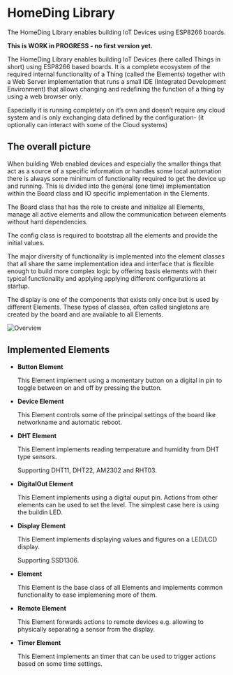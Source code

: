 # HomeDing Library

The HomeDing Library enables building IoT Devices using ESP8266 boards.

**This is WORK in PROGRESS - no first version yet.**

The HomeDing Library enables building IoT Devices (here called Things in short) using ESP8266 based boards. It is a complete ecosystem of the required internal functionality of a Thing (called the Elements) together with a Web Server implementation that runs a small IDE (Integrated Development Environment) that allows changing and redefining the function of a thing by using a web browser only.

Especially it is running completely on it’s own and doesn’t require any cloud system and is only exchanging data defined by the configuration- (it optionally can interact with some of the Cloud systems)

## The overall picture

When building Web enabled devices and especially the smaller things that act as a source of a specific information or handles some local automation there is always some minimum of functionality required to get the device up and running. This is divided into the general (one time) implementation within the Board class and IO specific implementation in the Elements.

The Board class that has the role to create and initialize all Elements, manage all active elements and allow the communication between elements without hard dependencies.

The config class is required to bootstrap all the elements and provide the initial values.

The major diversity of functionality is implemented into the element classes that all share the same implementation idea and interface that is flexible enough to build more complex logic by offering basis elements with their typical functionality and applying applying different configurations at startup.

The display is one of the components that exists only once but is used by different Elements. These types of classes, often called singletons are created by the board and are available to all Elements.

![Overview](https://www.mathertel.de/Arduino/Board/ComponentOverview.png "Overview")


## Implemented Elements

* **Button Element**

  This Element implement using a momentary button on a digital in pin to toggle between on and off by pressing the button.

* **Device Element**

  This Element controls some of the principal settings of the board like networkname and automatic reboot.

* **DHT Element**

  This Element implements reading temperature and humidity from DHT type sensors.

  Supporting DHT11, DHT22, AM2302 and RHT03.

* **DigitalOut Element**

  This Element implements using a digital ouput pin. Actions from other elements can be used to set the level. The simplest case here is using the buildin LED.

* **Display Element** 

  This Element implements displaying values and figures on a LED/LCD display.
  
  Supporting SSD1306.

* **Element**

  This Element is the base class of all Elements and implements common functionality to ease implemening more of them.

* **Remote Element**

  This Element forwards actions to remote devices e.g. allowing to physically separating a sensor from the display.

* **Timer Element**
 
  This Element implements an timer that can be used to trigger actions based on some time settings.
